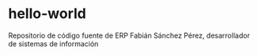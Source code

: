 # hello-world
Repositorio de código fuente de ERP
Fabián Sánchez Pérez, desarrollador de sistemas de información
